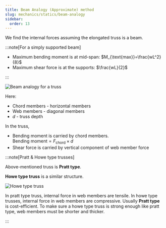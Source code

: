```yaml
---
title: Beam Analogy (Approximate) method
slug: mechanics/statics/beam-analogy
sidebar:
  order: 13
---
```


We find the internal forces assuming the elongated truss is a beam.

:::note[For a simply supported beam]

- Maximum bending moment is at mid-span: $M_{\text{max}}=\frac{wL^2}{8}$
- Maximum shear force is at the supports: $\frac{wL}{2}$

:::

![Beam analogy for a truss](/mechanics/beam-analogy.jpg)

Here:

- Chord members - horizontal members
- Web members - diagonal members
- $d$ - truss depth

In the truss,

- Bending moment is carried by chord members.  
  $\text{Bending moment}=F_{\text{chord}}\times d$
- Shear force is carried by vertical component of web member force

:::note[Pratt & Howe type trusses]

Above-mentioned truss is **Pratt type**.

**Howe type truss** is a similar structure.

![Howe type truss](/mechanics/howe-type-truss.jpg)

In pratt type truss, internal force in web members are tensile. In howe type
trusses, internal force in web members are compressive. Usually **Pratt type**
is cost-efficient. To make sure a howe type truss is strong enough like pratt
type, web members must be shorter and thicker.

:::
